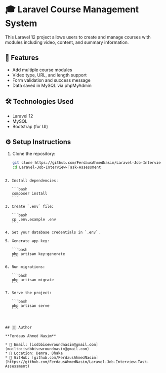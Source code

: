 # 🎓 Laravel Course Management System

This Laravel 12 project allows users to create and manage courses with modules including video, content, and summary information.

## 🚀 Features

- Add multiple course modules
- Video type, URL, and length support
- Form validation and success message
- Data saved in MySQL via phpMyAdmin

## 🛠️ Technologies Used

- Laravel 12
- MySQL
- Bootstrap (for UI)



## ⚙️ Setup Instructions

1. Clone the repository:
   ```bash
   git clone https://github.com/FerdausAhmedNasim/Laravel-Job-Interview-Task-Assessment
   cd Laravel-Job-Interview-Task-Assessment
````

2. Install dependencies:

   ```bash
   composer install
   ```

3. Create `.env` file:

   ```bash
   cp .env.example .env
   ```

4. Set your database credentials in `.env`.

5. Generate app key:

   ```bash
   php artisan key:generate
   ```

6. Run migrations:

   ```bash
   php artisan migrate
   ```

7. Serve the project:

   ```bash
   php artisan serve
   ```



## 👨‍💻 Author

**Ferdaus Ahmed Nasim**

* 📧 Email: [isdbbisewroundnasim@gmail.com](mailto:isdbbisewroundnasim@gmail.com)
* 📍 Location: Demra, Dhaka
* 🔗 GitHub: [github.com/FerdausAhmedNasim](https://github.com/FerdausAhmedNasim/Laravel-Job-Interview-Task-Assessment)


   